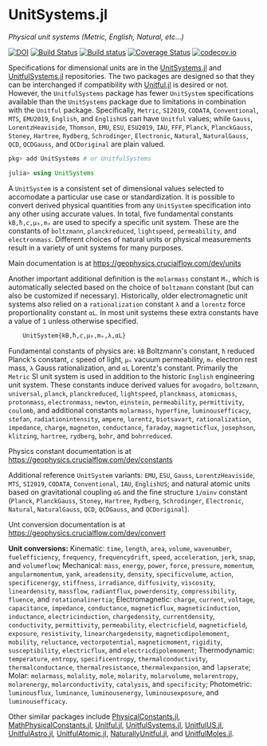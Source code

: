 # UnitSystems.jl

*Physical unit systems (Metric, English, Natural, etc...)*

[![DOI](https://zenodo.org/badge/317419353.svg)](https://zenodo.org/badge/latestdoi/317419353)
[![Build Status](https://travis-ci.org/chakravala/UnitSystems.jl.svg?branch=master)](https://travis-ci.org/chakravala/UnitSystems.jl)
[![Build status](https://ci.appveyor.com/api/projects/status/r4gmftclfm30ik9n?svg=true)](https://ci.appveyor.com/project/chakravala/unitsystems-jl)
[![Coverage Status](https://coveralls.io/repos/chakravala/UnitSystems.jl/badge.svg?branch=master&service=github)](https://coveralls.io/github/chakravala/UnitSystems.jl?branch=master)
[![codecov.io](https://codecov.io/github/chakravala/UnitSystems.jl/coverage.svg?branch=master)](https://codecov.io/github/chakravala/UnitSystems.jl?branch=master)

Specifications for dimensional units are in the [UnitSystems.jl](https://github.com/chakravala/UnitSystems.jl) and [UnitfulSystems.jl](httsp://github.com/chakravala/UnitfulSystems.jl) repositories.
The two packages are designed so that they can be interchanged if compatibility with [Unitful.jl](https://github.com/PainterQubits/Unitful.jl) is desired or not.
However, the `UnitfulSystems` package has fewer `UnitSystem` specifications available than the `UnitSystems` package due to limitations in combination with the `Unitful` package.
Specifically, `Metric`, `SI2019`, `CODATA`, `Conventional`, `MTS`, `EMU2019`, `English`, and `EnglishUS` can have `Unitful` values; while `Gauss`, `LorentzHeaviside`, `Thomson`, `EMU`, `ESU`, `ESU2019`, `IAU`, `FFF`, `Planck`, `PlanckGauss`, `Stoney`, `Hartree`, `Rydberg`, `Schrodinger`, `Electronic`, `Natural`, `NaturalGauss`, `QCD`, `QCDGauss`, and `QCDoriginal` are plain valued.

```Julia
pkg> add UnitSystems # or UnitfulSystems

julia> using UnitSystems
```

A `UnitSystem` is a consistent set of dimensional values selected to accomodate a particular use case or standardization.
It is possible to convert derived physical quantities from any `UnitSystem` specification into any other using accurate values.
In total, five fundamental constants `kB,ħ,𝘤,μ₀,mₑ` are used to specify a specific unit system.
These are the constants of `boltzmann`, `planckreduced`, `lightspeed`, `permeability`, and `electronmass`.
Different choices of natural units or physical measurements result in a variety of unit systems for many purposes.

Main documentation is at https://geophysics.crucialflow.com/dev/units

Another important additional definition is the `molarmass` constant `Mᵤ`, which is automatically selected based on the choice of `boltzmann` constant (but can also be customized if necessary).
Historically, older electromagnetic unit systems also relied on a `rationalization` constant `λ` and a `lorentz` force proportionality constant `αL`.
In most unit systems these extra constants have a value of `1` unless otherwise specified.

```Julia
    UnitSystem{kB,ħ,𝘤,μ₀,mₑ,λ,αL}
```

Fundamental constants of physics are: `kB` Boltzmann's constant, `ħ` reduced Planck's constant, `𝘤` speed of light, `μ₀` vacuum permeability, `mₑ` electron rest mass, `λ` Gauss rationalization, and `αL` Lorentz's constant.
Primarily the `Metric` SI unit system is used in addition to the historic `English` engineering unit system.
These constants induce derived values for `avogadro`, `boltzmann`, `universal`, `planck`, `planckreduced`, `lightspeed`, `planckmass`, `atomicmass`, `protonmass`, `electronmass`, `newton`, `einstein`, `permeability`, `permittivity`, `coulomb`, and
additional constants `molarmass`, `hyperfine`, `luminousefficacy`, `stefan`, `radiationintensity`, `ampere`, `lorentz`, `biotsavart`, `rationalization`, `impedance`, `charge`, `magneton`, `conductance`, `faraday`, `magneticflux`, `josephson`, `klitzing`, `hartree`, `rydberg`, `bohr`, and `bohrreduced`.

Physics constant documentation is at https://geophysics.crucialflow.com/dev/constants

Additional reference `UnitSystem` variants: `EMU`, `ESU`, `Gauss`, `LorentzHeaviside`, `MTS`, `SI2019`, `CODATA`, `Conventional`, `IAU`, `EnglishUS`; and natural atomic units based on gravitational coupling `αG` and the fine structure `1/αinv` constant (`Planck`, `PlanckGauss`, `Stoney`, `Hartree`, `Rydberg`, `Schrodinger`, `Electronic`, `Natural`, `NaturalGauss`, `QCD`, `QCDGauss`, and `QCDoriginal`).

Unt conversion documentation is at https://geophysics.crucialflow.com/dev/convert

**Unit conversions:**
Kinematic: `time`, `length`, `area`, `volume`, `wavenumber`, `fuelefficiency`, `frequency`, `frequencydrift`, `speed`, `acceleration`, `jerk`, `snap`, and `volumeflow`;
Mechanical: `mass`, `energy`, `power`, `force`, `pressure`, `momentum`, `angularmomentum`, `yank`, `areadensity`, `density`, `specificvolume`, `action`, `specificenergy`, `stiffness`, `irradiance`, `diffusivity`, `viscosity`, `lineardensity`, `massflow`, `radiantflux`, `powerdensity`, `compressibility`, `fluence`, and `rotationalinertia`;
Electromagnetic: `charge`, `current`, `voltage`, `capacitance`, `impedance`, `conductance`, `magneticflux`, `magneticinduction`, `inductance`, `electricinduction`, `chargedensity`, `currentdensity`, `conductivity`, `permittivity`, `permeability`, `electricfield`, `magneticfield`, `exposure`, `resistivity`, `linearchargedensity`, `magneticdipolemoment`, `mobility`, `reluctance`, `vectorpotential`, `magneticmoment`, `rigidity`, `susceptibility`, `electricflux`, and `electricdipolemoment`;
Thermodynamic: `temperature`, `entropy`, `specificentropy`, `thermalconductivity`, `thermalconductance`, `thermalresistance`, `thermalexpansion`, and `lapserate`;
Molar: `molarmass`, `molality`, `mole`, `molarity`, `molarvolume`, `molarentropy`, `molarenergy`, `molarconductivity`, `catalysis`, and `specificity`;
Photometric: `luminousflux`, `luminance`, `luminousenergy`, `luminousexposure`, and `luminousefficacy`.

Other similar packages include [PhysicalConstants.jl](https://github.com/JuliaPhysics/PhysicalConstants.jl), [MathPhysicalConstants.jl](https://github.com/LaGuer/MathPhysicalConstants.jl), [Unitful.jl](https://github.com/PainterQubits/Unitful.jl.git), [UnitfulSystems.jl](https://github.com/chakravala/UnitfulSystems.jl), [UnitfulUS.jl](https://github.com/PainterQubits/UnitfulUS.jl), [UnitfulAstro.jl](https://github.com/JuliaAstro/UnitfulAstro.jl), [UnitfulAtomic.jl](https://github.com/sostock/UnitfulAtomic.jl), [NaturallyUnitful.jl](https://github.com/MasonProtter/NaturallyUnitful.jl), and [UnitfulMoles.jl](https://github.com/rafaqz/UnitfulMoles.jl).
